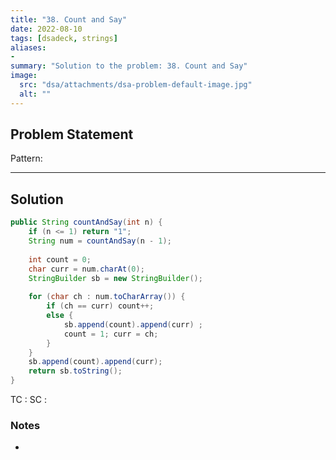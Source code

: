 ```yaml
---
title: "38. Count and Say"
date: 2022-08-10
tags: [dsadeck, strings]
aliases:
- 
summary: "Solution to the problem: 38. Count and Say"
image:
  src: "dsa/attachments/dsa-problem-default-image.jpg"
  alt: ""
---
```


## Problem Statement


Pattern: 

---

## Solution
``` java
public String countAndSay(int n) {
	if (n <= 1) return "1";
	String num = countAndSay(n - 1);
	
	int count = 0;
	char curr = num.charAt(0);
	StringBuilder sb = new StringBuilder();
	
	for (char ch : num.toCharArray()) {
		if (ch == curr) count++;
		else {
			sb.append(count).append(curr) ;
			count = 1; curr = ch;
		}
	}
	sb.append(count).append(curr);
	return sb.toString();
}

```
TC : 
SC : 

### Notes
- 



